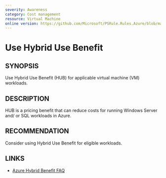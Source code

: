 ```yaml
---
severity: Awareness
category: Cost management
resource: Virtual Machine
online version: https://github.com/Microsoft/PSRule.Rules.Azure/blob/main/docs/rules/en/Azure.VM.UseHybridUseBenefit.md
---
```


# Use Hybrid Use Benefit

## SYNOPSIS

Use Hybrid Use Benefit (HUB) for applicable virtual machine (VM) workloads.

## DESCRIPTION

HUB is a pricing benefit that can reduce costs for running Windows Server and/ or SQL workloads in Azure.

## RECOMMENDATION

Consider using Hybrid Use Benefit for eligible workloads.

## LINKS

- [Azure Hybrid Benefit FAQ](https://azure.microsoft.com/en-us/pricing/hybrid-benefit/faq/)
